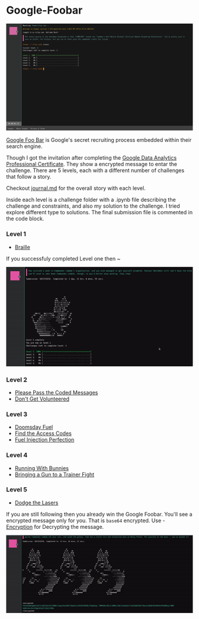 # Google-Foobar


![google-foobar](https://github.com/niloy-biswas/Google-Foobar/blob/master/images/Foobar_L1_Completed.png)

[Google Foo Bar](http://foobar.withgoogle.com) is Google's secret recruiting process embedded within their search engine. 

Though I got the invitation after completing the [Google Data Analytics Professional Certificate](https://www.coursera.org/professional-certificates/google-data-analytics). They show a encrypted message to entar the challenge.
There are 5 levels, each with a different number of challenges that follow a story.

Checkout [journal.md](https://github.com/niloy-biswas/Google-Foobar/blob/master/journal.md) for the overall story with each level. 

Inside each level is a challenge folder with a .ipynb file describing the challenge and constraints, and also my solution to the challenge.
I tried explore different type to solutions. The final submission file is commented in the code block.

### Level 1
- [Braille](https://github.com/niloy-biswas/Google-Foobar/blob/master/Level%201/Braille.ipynb)

If you successfuly completed Level one then ~ 

![Level 1 Win](https://github.com/niloy-biswas/Google-Foobar/blob/master/images/Foobar-Level-1.gif)

### Level 2
- [Please Pass the Coded Messages](https://github.com/niloy-biswas/Google-Foobar/blob/master/Level%202/Please%20Pass%20the%20Coded%20Messages.ipynb)
- [Don't Get Volunteered](https://github.com/niloy-biswas/Google-Foobar/blob/master/Level%202/Don't%20Get%20Volunteered.ipynb)

### Level 3
- [Doomsday Fuel](https://github.com/niloy-biswas/Google-Foobar/blob/master/Level%203/Doomsday%20Fuel.ipynb)
- [Find the Access Codes](https://github.com/niloy-biswas/Google-Foobar/blob/master/Level%203/Find%20The%20Access%20Codes.ipynb)
- [Fuel Injection Perfection](https://github.com/niloy-biswas/Google-Foobar/blob/master/Level%203/Fuel%20Injection%20Perfection.ipynb)

### Level 4
- [Running With Bunnies](https://github.com/niloy-biswas/Google-Foobar/blob/master/Level%204/Running%20with%20Bunnies.ipynb)
- [Bringing a Gun to a Trainer Fight](https://github.com/niloy-biswas/Google-Foobar/blob/master/Level%204/Bringing%20a%20Gun%20to%20a%20Trainer%20Fight.ipynb)

### Level 5
- [Dodge the Lasers](https://github.com/niloy-biswas/Google-Foobar/blob/master/Level%205/Dodge%20the%20Lasers.ipynb)

If you are still following then you already win the Google Foobar.
You'll see a encrypted message only for you. That is `base64` encrypted.
Use  - [Encryption](https://github.com/niloy-biswas/Google-Foobar/blob/master/Encryption.ipynb) for Decrypting the message.


![Level 1 Win](https://github.com/niloy-biswas/Google-Foobar/blob/master/images/Foobar-win.gif)
